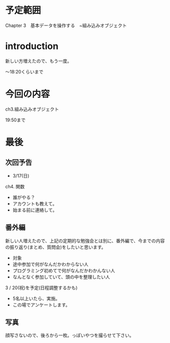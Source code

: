 
# 予定範囲

Chapter 3　基本データを操作する　~組み込みオブジェクト


# introduction

新しい方増えたので、もう一度。

〜18:20くらいまで

# 今回の内容

ch3.組み込みオブジェクト

19:50まで

# 最後

## 次回予告

- 3/17(日)

ch4. 関数

- 誰がやる？
 - アカウントも教えて。
 - 始まる前に連絡して。

## 番外編

新しい人増えたので、上記の定期的な勉強会とは別に、番外編で、今までの内容の振り返り(まとめ、質問会)をしたいと思います。

- 対象
 - 途中参加で何がなんだかわからない人
 - プログラミング初めてで何がなんだかわかんない人
 - なんとなく参加していて、頭の中を整理したい人


3 / 20(祝)を予定(日程調整するかも)

- 5名以上いたら、実施。
- この場でアンケートします。

## 写真

顔写さないので、後ろから一枚。っぽいやつを撮らせて下さい。


